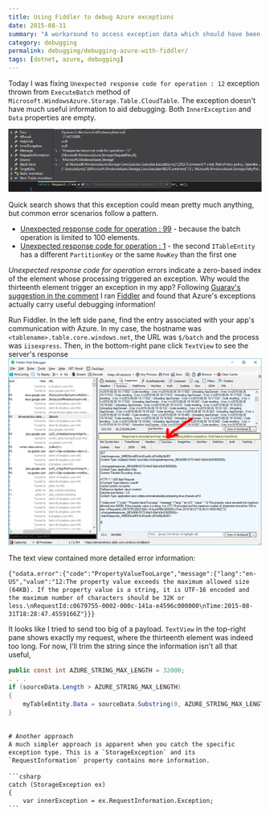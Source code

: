 ```yaml
---
title: Using Fiddler to debug Azure exceptions 
date: 2015-08-31
summary: "A workaround to access exception data which should have been available in the first place."
category: debugging
permalink: debugging/debugging-azure-with-fiddler/
tags: [dotnet, azure, debugging]
---
```


Today I was fixing `Unexpected response code for operation : 12` exception thrown from `ExecuteBatch` method of `Microsoft.WindowsAzure.Storage.Table.CloudTable`. The exception doesn't have much useful information to aid debugging.  Both `InnerException` and `Data` properties are empty. 

![exception screenshot](techBlogData//debugging-azure-with-fiddler/exception.png)

Quick search shows that this exception could mean pretty much anything, but common error scenarios follow a pattern. 

- [Unexpected response code for operation : 99](https://stackoverflow.com/questions/18170920/azure-table-storage-error-unexpected-response-code-for-operation-99) - because the batch operation is limited to 100 elements.
- [Unexpected response code for operation : 1](https://stackoverflow.com/questions/19976862/unexpected-response-code-from-cloudtable-executebatch) - the second `ITableEntity` has a different `PartitionKey` or the same `RowKey` than the first one

*Unexpected response code for operation* errors indicate a zero-based index of the element whose processing triggered an exception. Why would the thirteenth element trigger an exception in my app? Following [Guarav's suggestion in the comment](http://stackoverflow.com/a/20876503/879243) I ran [Fiddler](http://www.telerik.com/fiddler) and found that Azure's exceptions actually carry useful debugging information!

Run Fiddler. In the left side pane, find the entry associated with your app's communication with Azure. In my case, the hostname was `<tablename>.table.core.windows.net`, the URL was `$/batch` and the process was `iisexpress`.
Then, in the bottom-right pane click `TextView` to see the server's response
![fiddler screenshot](techBlogData//debugging-azure-with-fiddler/fiddler.png)

The text view contained more detailed error information:

```
{"odata.error":{"code":"PropertyValueTooLarge","message":{"lang":"en-US","value":"12:The property value exceeds the maximum allowed size (64KB). If the property value is a string, it is UTF-16 encoded and the maximum number of characters should be 32K or less.\nRequestId:c0679755-0002-000c-141a-e4596c000000\nTime:2015-08-31T18:28:47.4559166Z"}}}
```

It looks like I tried to send too big of a payload. `TextView` in the top-right pane shows exactly my request, where the thirteenth element was indeed too long. For now, I'll trim the string since the information isn't all that useful, 

```csharp
public const int AZURE_STRING_MAX_LENGTH = 32000;
. . .
if (sourceData.Length > AZURE_STRING_MAX_LENGTH)
{
    myTableEntity.Data = sourceData.Substring(0, AZURE_STRING_MAX_LENGTH);
}
```

~~~

# Another approach
A much simpler approach is apparent when you catch the specific exception type. This is a `StorageException` and its `RequestInformation` property contains more information.

```csharp
catch (StorageException ex)
{
    var innerException = ex.RequestInformation.Exception;
```


